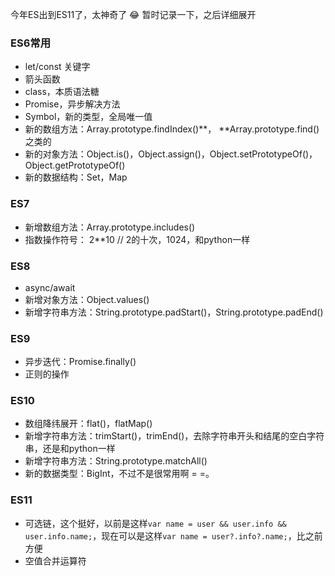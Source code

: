 今年ES出到ES11了，太神奇了 😂
暂时记录一下，之后详细展开



### ES6常用

- let/const 关键字
- 箭头函数
- class，本质语法糖
- Promise，异步解决方法
- Symbol，新的类型，全局唯一值
- 新的数组方法：Array.prototype.findIndex()**， **Array.prototype.find()之类的
- 新的对象方法：Object.is()，Object.assign()，Object.setPrototypeOf()，Object.getPrototypeOf()
- 新的数据结构：Set，Map



### ES7

- 新增数组方法：Array.prototype.includes()
- 指数操作符号： 2**10 // 2的十次，1024，和python一样



### ES8

- async/await
- 新增对象方法：Object.values()
- 新增字符串方法：String.prototype.padStart()，String.prototype.padEnd()

### ES9

- 异步迭代：Promise.finally()
- 正则的操作



### ES10

- 数组降纬展开：flat()，flatMap()
- 新增字符串方法：trimStart()，trimEnd()，去除字符串开头和结尾的空白字符串，还是和python一样
- 新增字符串方法：String.prototype.matchAll()
- 新的数据类型：BigInt，不过不是很常用啊 = =。



### ES11

- 可选链，这个挺好，以前是这样`var name = user && user.info && user.info.name;`，现在可以是这样`var name = user?.info?.name;`，比之前方便
- 空值合并运算符



